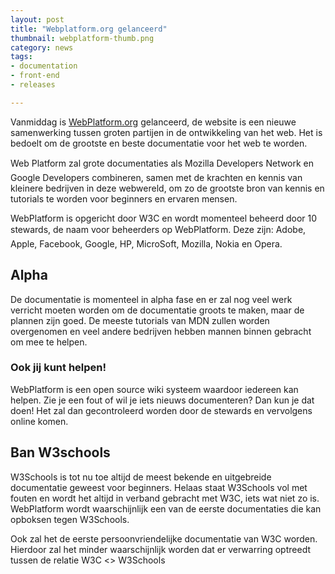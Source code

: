 ```yaml
---
layout: post
title: "Webplatform.org gelanceerd"
thumbnail: webplatform-thumb.png
category: news
tags:
- documentation
- front-end
- releases

---
```

Vanmiddag is [WebPlatform.org](http://webplatform.org/) gelanceerd, de website
is een nieuwe samenwerking tussen groten partijen in de ontwikkeling van het
web. Het is bedoelt om de grootste en beste documentatie voor het web te
worden.

Web Platform zal grote documentaties als Mozilla Developers Network en Google
Developers combineren, samen met de krachten en kennis van kleinere bedrijven
in deze webwereld, om zo de grootste bron van kennis en tutorials te worden
voor beginners en ervaren mensen.

WebPlatform is opgericht door W3C en wordt momenteel beheerd door 10
stewards, de naam voor beheerders op WebPlatform. Deze zijn: Adobe, Apple,
Facebook, Google, HP, MicroSoft, Mozilla, Nokia en Opera.

## Alpha

De documentatie is momenteel in alpha fase en er zal nog veel werk verricht
moeten worden om de documentatie groots te maken, maar de plannen zijn goed. De
meeste tutorials van MDN zullen worden overgenomen en veel andere bedrijven
hebben mannen binnen gebracht om mee te helpen.

### Ook jij kunt helpen!

WebPlatform is een open source wiki systeem waardoor iedereen kan helpen. Zie
je een fout of wil je iets nieuws documenteren? Dan kun je dat doen! Het zal
dan gecontroleerd worden door de stewards en vervolgens online komen.

## Ban W3schools

W3Schools is tot nu toe altijd de meest bekende en uitgebreide documentatie
geweest voor beginners. Helaas staat W3Schools vol met fouten en wordt het
altijd in verband gebracht met W3C, iets wat niet zo is. WebPlatform wordt
waarschijnlijk een van de eerste documentaties die kan opboksen tegen
W3Schools.

Ook zal het de eerste persoonvriendelijke documentatie van W3C worden. Hierdoor
zal het minder waarschijnlijk worden dat er verwarring optreedt tussen de
relatie W3C <> W3Schools
